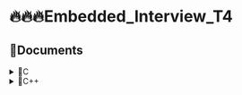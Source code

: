 # 🔥🔥🔥Embedded_Interview_T4
## 🧾Documents
<details>
<summary>💊C </summary>
</details>

<details>
<summary>💊C++</summary>
### Class
     
                Class hay lớp là một mô tả trừu tượng (abstract) của nhóm các đối tượng (object) có cùng bản chất, ngược lại mỗi một đối tượng là một thể hiện cụ thể
            (instance) cho những mô tả trừu tượng đó. Một class trong C++ sẽ có các đặc điểm sau:  Một class bao gồm các thành phần dữ liệu (thuộc tính hay property) và các               phương thức (hàm thành phần hay method).  Class thực chất là một kiểu dữ liệu do người lập trình định nghĩa.  Trong C++, từ khóa class sẽ chỉ điểm bắt đầu của
            một class sẽ được cài đặt.
</details>
